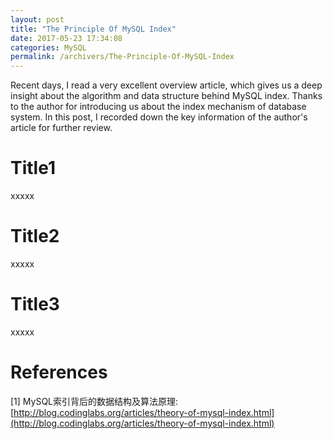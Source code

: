 ```yaml
---
layout: post
title: "The Principle Of MySQL Index"
date: 2017-05-23 17:34:08
categories: MySQL
permalink: /archivers/The-Principle-Of-MySQL-Index
---
```


Recent days, I read a very excellent overview article, which gives us a deep insight about the algorithm and data structure behind MySQL index. Thanks to the author for introducing us about the index mechanism of database system. In this post, I recorded down the key information of the author's article for further review.

<!--more-->

# Title1

xxxxx

# Title2

xxxxx

# Title3

xxxxx

# References

[1] MySQL索引背后的数据结构及算法原理: [http://blog.codinglabs.org/articles/theory-of-mysql-index.html](http://blog.codinglabs.org/articles/theory-of-mysql-index.html)






